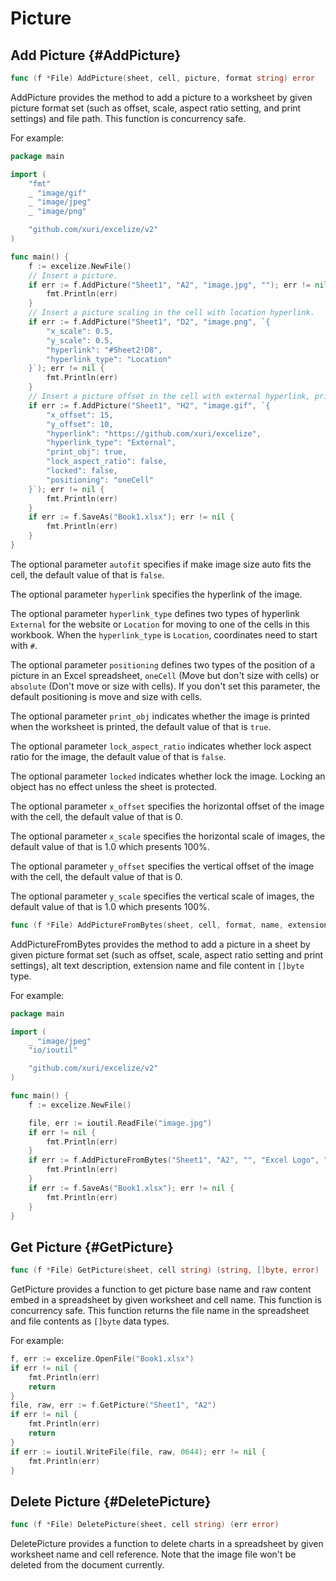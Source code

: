 # Picture

## Add Picture {#AddPicture}

```go
func (f *File) AddPicture(sheet, cell, picture, format string) error
```

AddPicture provides the method to add a picture to a worksheet by given picture format set (such as offset, scale, aspect ratio setting, and print settings) and file path. This function is concurrency safe.

For example:

```go
package main

import (
    "fmt"
    _ "image/gif"
    _ "image/jpeg"
    _ "image/png"

    "github.com/xuri/excelize/v2"
)

func main() {
    f := excelize.NewFile()
    // Insert a picture.
    if err := f.AddPicture("Sheet1", "A2", "image.jpg", ""); err != nil {
        fmt.Println(err)
    }
    // Insert a picture scaling in the cell with location hyperlink.
    if err := f.AddPicture("Sheet1", "D2", "image.png", `{
        "x_scale": 0.5,
        "y_scale": 0.5,
        "hyperlink": "#Sheet2!D8",
        "hyperlink_type": "Location"
    }`); err != nil {
        fmt.Println(err)
    }
    // Insert a picture offset in the cell with external hyperlink, printing and positioning support.
    if err := f.AddPicture("Sheet1", "H2", "image.gif", `{
        "x_offset": 15,
        "y_offset": 10,
        "hyperlink": "https://github.com/xuri/excelize",
        "hyperlink_type": "External",
        "print_obj": true,
        "lock_aspect_ratio": false,
        "locked": false,
        "positioning": "oneCell"
    }`); err != nil {
        fmt.Println(err)
    }
    if err := f.SaveAs("Book1.xlsx"); err != nil {
        fmt.Println(err)
    }
}
```

The optional parameter `autofit` specifies if make image size auto fits the cell, the default value of that is `false`.

The optional parameter `hyperlink` specifies the hyperlink of the image.

The optional parameter `hyperlink_type` defines two types of hyperlink `External` for the website or `Location` for moving to one of the cells in this workbook. When the `hyperlink_type` is `Location`, coordinates need to start with `#`.

The optional parameter `positioning` defines two types of the position of a picture in an Excel spreadsheet, `oneCell` (Move but don't size with cells) or `absolute` (Don't move or size with cells). If you don't set this parameter, the default positioning is move and size with cells.

The optional parameter `print_obj` indicates whether the image is printed when the worksheet is printed, the default value of that is `true`.

The optional parameter `lock_aspect_ratio` indicates whether lock aspect ratio for the image, the default value of that is `false`.

The optional parameter `locked` indicates whether lock the image. Locking an object has no effect unless the sheet is protected.

The optional parameter `x_offset` specifies the horizontal offset of the image with the cell, the default value of that is 0.

The optional parameter `x_scale` specifies the horizontal scale of images, the default value of that is 1.0 which presents 100%.

The optional parameter `y_offset` specifies the vertical offset of the image with the cell, the default value of that is 0.

The optional parameter `y_scale` specifies the vertical scale of images, the default value of that is 1.0 which presents 100%.

```go
func (f *File) AddPictureFromBytes(sheet, cell, format, name, extension string, file []byte) error
```

AddPictureFromBytes provides the method to add a picture in a sheet by given picture format set (such as offset, scale, aspect ratio setting and print settings), alt text description, extension name and file content in `[]byte` type.

For example:

```go
package main

import (
    _ "image/jpeg"
    "io/ioutil"

    "github.com/xuri/excelize/v2"
)

func main() {
    f := excelize.NewFile()

    file, err := ioutil.ReadFile("image.jpg")
    if err != nil {
        fmt.Println(err)
    }
    if err := f.AddPictureFromBytes("Sheet1", "A2", "", "Excel Logo", ".jpg", file); err != nil {
        fmt.Println(err)
    }
    if err := f.SaveAs("Book1.xlsx"); err != nil {
        fmt.Println(err)
    }
}
```

## Get Picture {#GetPicture}

```go
func (f *File) GetPicture(sheet, cell string) (string, []byte, error)
```

GetPicture provides a function to get picture base name and raw content embed in a spreadsheet by given worksheet and cell name. This function is concurrency safe. This function returns the file name in the spreadsheet and file contents as `[]byte` data types.

For example:

```go
f, err := excelize.OpenFile("Book1.xlsx")
if err != nil {
    fmt.Println(err)
    return
}
file, raw, err := f.GetPicture("Sheet1", "A2")
if err != nil {
    fmt.Println(err)
    return
}
if err := ioutil.WriteFile(file, raw, 0644); err != nil {
    fmt.Println(err)
}
```

## Delete Picture {#DeletePicture}

```go
func (f *File) DeletePicture(sheet, cell string) (err error)
```

DeletePicture provides a function to delete charts in a spreadsheet by given worksheet name and cell reference. Note that the image file won't be deleted from the document currently.
